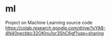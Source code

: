 # ml
Project on Machine Learning
source code
https://colab.research.google.com/drive/1vYA8-4N40necbbc32OKlnu1or3ShC6gf?usp=sharing
